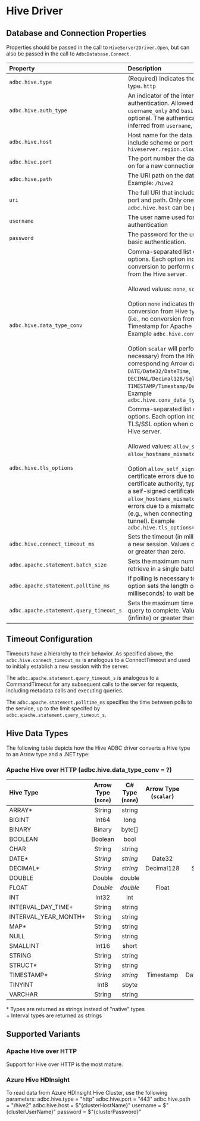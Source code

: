 <!--

 Licensed to the Apache Software Foundation (ASF) under one or more
 contributor license agreements.  See the NOTICE file distributed with
 this work for additional information regarding copyright ownership.
 The ASF licenses this file to You under the Apache License, Version 2.0
 (the "License"); you may not use this file except in compliance with
 the License.  You may obtain a copy of the License at

    http://www.apache.org/licenses/LICENSE-2.0

 Unless required by applicable law or agreed to in writing, software
 distributed under the License is distributed on an "AS IS" BASIS,
 WITHOUT WARRANTIES OR CONDITIONS OF ANY KIND, either express or implied.
 See the License for the specific language governing permissions and
 limitations under the License.

-->

# Hive Driver

## Database and Connection Properties

Properties should be passed in the call to `HiveServer2Driver.Open`,
but can also be passed in the call to `AdbcDatabase.Connect`.

| Property               | Description | Default |
| :---                   | :---        | :---    |
| `adbc.hive.type`      | (Required) Indicates the Hive transport type. `http` | |
| `adbc.hive.auth_type` | An indicator of the intended type of authentication. Allowed values: `none`, `username_only` and `basic`. This property is optional. The authentication type can be inferred from `username`, and `password`. | |
| `adbc.hive.host`      | Host name for the data source. Do not include scheme or port number. Example: `hiveserver.region.cloudapp.azure.com` |  |
| `adbc.hive.port`      | The port number the data source listens on for a new connections. | `443` |
| `adbc.hive.path`      | The URI path on the data source server. Example: `/hive2` | |
| `uri`                  | The full URI that includes scheme, host, port and path. Only one of options `uri` or `adbc.hive.host` can be provided. | |
| `username`             | The user name used for basic authentication | |
| `password`             | The password for the user name used for basic authentication. | |
| `adbc.hive.data_type_conv` | Comma-separated list of data conversion options. Each option indicates the type of conversion to perform on data returned from the Hive server. <br><br>Allowed values: `none`, `scalar`. <br><br>Option `none` indicates there is no conversion from Hive type to native type (i.e., no conversion from String to Timestamp for Apache Hive over HTTP). Example `adbc.hive.conv_data_type=none`. <br><br>Option `scalar` will perform conversion (if necessary) from the Hive data type to corresponding Arrow data types for types `DATE/Date32/DateTime`, `DECIMAL/Decimal128/SqlDecimal`, and `TIMESTAMP/Timestamp/DateTimeOffset`. Example `adbc.hive.conv_data_type=scalar` | `scalar` |
| `adbc.hive.tls_options` | Comma-separated list of TLS/SSL options. Each option indicates the TLS/SSL option when connecting to a Hive server. <br><br>Allowed values: `allow_self_signed`, `allow_hostname_mismatch`. <br><br>Option `allow_self_signed` allows certificate errors due to an unknown certificate authority, typically when using a self-signed certificate. Option `allow_hostname_mismatch` allow certificate errors due to a mismatch of the hostname. (e.g., when connecting through an SSH tunnel). Example `adbc.hive.tls_options=allow_self_signed` | |
| `adbc.hive.connect_timeout_ms` | Sets the timeout (in milliseconds) to open a new session. Values can be 0 (infinite) or greater than zero. | `30000` |
| `adbc.apache.statement.batch_size` | Sets the maximum number of rows to retrieve in a single batch request. | `50000` |
| `adbc.apache.statement.polltime_ms` | If polling is necessary to get a result, this option sets the length of time (in milliseconds) to wait between polls. | `500` |
| `adbc.apache.statement.query_timeout_s` | Sets the maximum time (in seconds) for a query to complete. Values can be 0 (infinite) or greater than zero. | `60` |

## Timeout Configuration

Timeouts have a hierarchy to their behavior. As specified above, the `adbc.hive.connect_timeout_ms` is analogous to a ConnectTimeout and used to initially establish a new session with the server.

The `adbc.apache.statement.query_timeout_s` is analogous to a CommandTimeout for any subsequent calls to the server for requests, including metadata calls and executing queries.

The `adbc.apache.statement.polltime_ms` specifies the time between polls to the service, up to the limit specifed by `adbc.apache.statement.query_timeout_s`.

## Hive Data Types

The following table depicts how the Hive ADBC driver converts a Hive type to an Arrow type and a .NET type:

### Apache Hive over HTTP (adbc.hive.data_type_conv = ?)

| Hive Type           | Arrow Type (`none`) | C# Type (`none`) | Arrow Type (`scalar`) | C# Type (`scalar`) |
| :---                 | :---:      | :---:   | :---:                 | :---:              |
| ARRAY*               | String     | string  | | |
| BIGINT               | Int64      | long | | |
| BINARY               | Binary     | byte[] | | |
| BOOLEAN              | Boolean    | bool | | |
| CHAR                 | String     | string | | |
| DATE*                | *String*   | *string* | Date32 | DateTime |
| DECIMAL*             | *String*   | *string* | Decimal128 | SqlDecimal |
| DOUBLE               | Double     | double | | |
| FLOAT                | *Double*   | *double* | Float | float |
| INT                  | Int32      | int | | |
| INTERVAL_DAY_TIME+   | String     | string | | |
| INTERVAL_YEAR_MONTH+ | String     | string | | |
| MAP*                 | String     | string | | |
| NULL                 | String     | string | | |
| SMALLINT             | Int16      | short | | |
| STRING               | String     | string | | |
| STRUCT*              | String     | string | | |
| TIMESTAMP*           | *String*   | *string* | Timestamp | DateTimeOffset |
| TINYINT              | Int8       | sbyte | | |
| VARCHAR              | String     | string | | |

\* Types are returned as strings instead of "native" types<br>
\+ Interval types are returned as strings

## Supported Variants

### Apache Hive over HTTP

Support for Hive over HTTP is the most mature.

### Azure Hive HDInsight

To read data from Azure HDInsight Hive Cluster, use the following parameters:
adbc.hive.type = "http"
adbc.hive.port = "443"
adbc.hive.path = "/hive2"
adbc.hive.host = $"{clusterHostName}"
username = $"{clusterUserName}"
password = $"{clusterPassword}"

